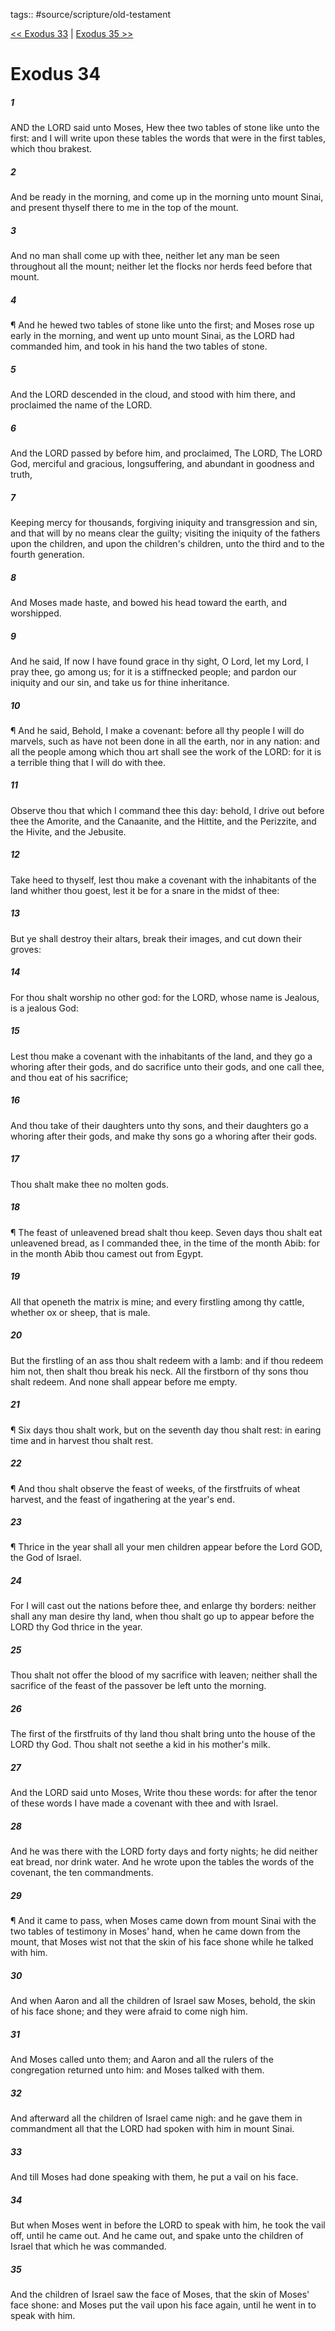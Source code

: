 tags:: #source/scripture/old-testament

[<< Exodus 33](/old-testament/02_Exodus/Exodus_33.md) | [Exodus 35 >>](/old-testament/02_Exodus/Exodus_35.md)

# Exodus 34

##### 1

AND the LORD said unto Moses, Hew thee two tables of stone like unto the first: and I will write upon these tables the words that were in the first tables, which thou brakest.

##### 2

And be ready in the morning, and come up in the morning unto mount Sinai, and present thyself there to me in the top of the mount.

##### 3

And no man shall come up with thee, neither let any man be seen throughout all the mount; neither let the flocks nor herds feed before that mount.

##### 4

¶ And he hewed two tables of stone like unto the first; and Moses rose up early in the morning, and went up unto mount Sinai, as the LORD had commanded him, and took in his hand the two tables of stone.

##### 5

And the LORD descended in the cloud, and stood with him there, and proclaimed the name of the LORD.

##### 6

And the LORD passed by before him, and proclaimed, The LORD, The LORD God, merciful and gracious, longsuffering, and abundant in goodness and truth,

##### 7

Keeping mercy for thousands, forgiving iniquity and transgression and sin, and that will by no means clear the guilty; visiting the iniquity of the fathers upon the children, and upon the children's children, unto the third and to the fourth generation.

##### 8

And Moses made haste, and bowed his head toward the earth, and worshipped.

##### 9

And he said, If now I have found grace in thy sight, O Lord, let my Lord, I pray thee, go among us; for it is a stiffnecked people; and pardon our iniquity and our sin, and take us for thine inheritance.

##### 10

¶ And he said, Behold, I make a covenant: before all thy people I will do marvels, such as have not been done in all the earth, nor in any nation: and all the people among which thou art shall see the work of the LORD: for it is a terrible thing that I will do with thee.

##### 11

Observe thou that which I command thee this day: behold, I drive out before thee the Amorite, and the Canaanite, and the Hittite, and the Perizzite, and the Hivite, and the Jebusite.

##### 12

Take heed to thyself, lest thou make a covenant with the inhabitants of the land whither thou goest, lest it be for a snare in the midst of thee:

##### 13

But ye shall destroy their altars, break their images, and cut down their groves:

##### 14

For thou shalt worship no other god: for the LORD, whose name is Jealous, is a jealous God:

##### 15

Lest thou make a covenant with the inhabitants of the land, and they go a whoring after their gods, and do sacrifice unto their gods, and one call thee, and thou eat of his sacrifice;

##### 16

And thou take of their daughters unto thy sons, and their daughters go a whoring after their gods, and make thy sons go a whoring after their gods.

##### 17

Thou shalt make thee no molten gods.

##### 18

¶ The feast of unleavened bread shalt thou keep. Seven days thou shalt eat unleavened bread, as I commanded thee, in the time of the month Abib: for in the month Abib thou camest out from Egypt.

##### 19

All that openeth the matrix is mine; and every firstling among thy cattle, whether ox or sheep, that is male.

##### 20

But the firstling of an ass thou shalt redeem with a lamb: and if thou redeem him not, then shalt thou break his neck. All the firstborn of thy sons thou shalt redeem. And none shall appear before me empty.

##### 21

¶ Six days thou shalt work, but on the seventh day thou shalt rest: in earing time and in harvest thou shalt rest.

##### 22

¶ And thou shalt observe the feast of weeks, of the firstfruits of wheat harvest, and the feast of ingathering at the year's end.

##### 23

¶ Thrice in the year shall all your men children appear before the Lord GOD, the God of Israel.

##### 24

For I will cast out the nations before thee, and enlarge thy borders: neither shall any man desire thy land, when thou shalt go up to appear before the LORD thy God thrice in the year.

##### 25

Thou shalt not offer the blood of my sacrifice with leaven; neither shall the sacrifice of the feast of the passover be left unto the morning.

##### 26

The first of the firstfruits of thy land thou shalt bring unto the house of the LORD thy God. Thou shalt not seethe a kid in his mother's milk.

##### 27

And the LORD said unto Moses, Write thou these words: for after the tenor of these words I have made a covenant with thee and with Israel.

##### 28

And he was there with the LORD forty days and forty nights; he did neither eat bread, nor drink water. And he wrote upon the tables the words of the covenant, the ten commandments.

##### 29

¶ And it came to pass, when Moses came down from mount Sinai with the two tables of testimony in Moses' hand, when he came down from the mount, that Moses wist not that the skin of his face shone while he talked with him.

##### 30

And when Aaron and all the children of Israel saw Moses, behold, the skin of his face shone; and they were afraid to come nigh him.

##### 31

And Moses called unto them; and Aaron and all the rulers of the congregation returned unto him: and Moses talked with them.

##### 32

And afterward all the children of Israel came nigh: and he gave them in commandment all that the LORD had spoken with him in mount Sinai.

##### 33

And till Moses had done speaking with them, he put a vail on his face.

##### 34

But when Moses went in before the LORD to speak with him, he took the vail off, until he came out. And he came out, and spake unto the children of Israel that which he was commanded.

##### 35

And the children of Israel saw the face of Moses, that the skin of Moses' face shone: and Moses put the vail upon his face again, until he went in to speak with him.
